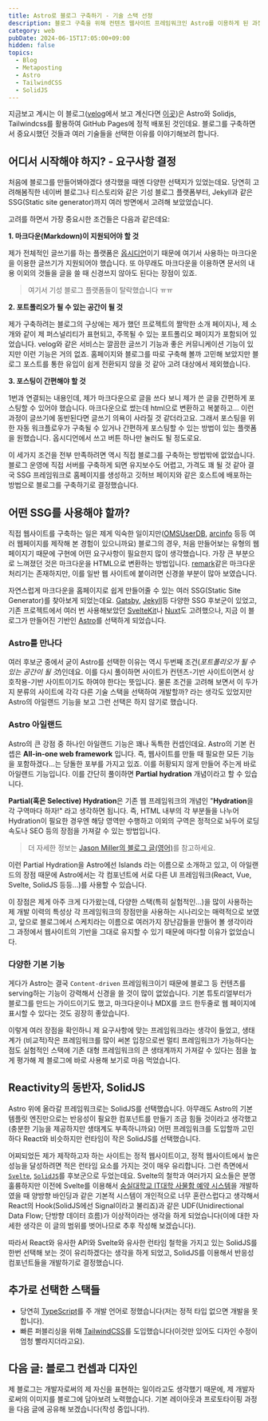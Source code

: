 ```yaml
---
title: Astro로 블로그 구축하기 - 기술 스택 선정
description: 블로그 구축을 위해 컨텐츠 웹사이트 프레임워크인 Astro를 이용하게 된 과정을 공유합니다.
category: web
pubDate: 2024-06-15T17:05:00+09:00
hidden: false
topics:
  - Blog
  - Metaposting
  - Astro
  - TailwindCSS
  - SolidJS
---
```

지금보고 계시는 이 블로그([velog](https://velog.io/@eatsteak)에서 보고 계신다면 [이곳](https://eatsteak.dev/post/constructing-blog))은 Astro와 Solidjs, Tailwindcss를 활용하여 GitHub Pages에 정적 배포된 것인데요. 블로그를 구축하면서 중요시했던 것들과 여러 기술들을 선택한 이유를 이야기해보려 합니다.
## 어디서 시작해야 하지? - 요구사항 결정
처음에 블로그를 만들어봐야겠다 생각했을 때엔 다양한 선택지가 있었는데요. 당연히 고려해봄직한 네이버 블로그나 티스토리와 같은 기성 블로그 플랫폼부터, Jekyll과 같은 SSG(Static site generator)까지 여러 방면에서 고려해 보았었습니다.

고려를 하면서 가장 중요시한 조건들은 다음과 같은데요:

**1. 마크다운(Markdown)이 지원되어야 할 것**

제가 전체적인 글쓰기를 하는 플랫폼은 [옵시디언](https://obsidian.md)이기 때문에 여기서 사용하는 마크다운을 이용한 글쓰기가 지원되어야 했습니다. 또 아무래도 마크다운을 이용하면 문서의 내용 이외의 것들을 글을 쓸 때 신경쓰지 않아도 된다는 장점이 있죠.
> 여기서 기성 블로그 플랫폼들이 탈락했습니다 ㅠㅠ

**2. 포트폴리오가 될 수 있는 공간이 될 것**

제가 구축하려는 블로그의 구상에는 제가 했던 프로젝트의 짤막한 소개 페이지나, 제 소개와 같이 제 퍼스널리티가 표현되고, 주목될 수 있는 포트폴리오 페이지가 포함되어 있었습니다.
velog와 같은 서비스는 깔끔한 글쓰기 기능과 좋은 커뮤니케이션 기능이 있지만 이런 기능은 거의 없죠. 홈페이지와 블로그를 따로 구축해 볼까 고민해 보았지만 블로그 포스트를 통한 유입이 쉽게 전환되지 않을 것 같아 고려 대상에서 제외했습니다.

**3. 포스팅이 간편해야 할 것**

1번과 연결되는 내용인데, 제가 마크다운으로 글을 쓰다 보니 제가 쓴 글을 간편하게 포스팅할 수 있어야 했습니다. 마크다운으로 썼는데 html으로 변환하고 복붙하고… 이런 과정이 글쓰기에 동반된다면 글쓰기 의욕이 사라질 것 같더라고요. 그래서 포스팅을 위한 자동 워크플로우가 구축될 수 있거나 간편하게 포스팅할 수 있는 방법이 있는 플랫폼을 원했습니다. 옵시디언에서 쓰고 버튼 하나만 눌러도 될 정도로요.

이 세가지 조건을 전부 만족하려면 역시 직접 블로그를 구축하는 방법밖에 없었습니다. 블로그 운영에 직접 서버를 구축하게 되면 유지보수도 어렵고, 가격도 꽤 될 것 같아 결국 SSG 프레임워크로 홈페이지를 생성하고 깃허브 페이지와 같은 호스트에 배포하는 방법으로 블로그를 구축하기로 결정했습니다.


## 어떤 SSG를 사용해야 할까?

직접 웹사이트를 구축하는 일은 제게 익숙한 일이지만([OMSUserDB](https://userdb.ourmc.space), [arcinfo](https://github.com/arc-info/arcinfo) 등등 여러 웹페이지를 제작해 본 경험이 있으니까요) 블로그의 경우, 처음 만들어보는 유형의 웹페이지기 때문에 구현에 어떤 요구사항이 필요한지 많이 생각했습니다. 가장 큰 부분으로 느껴졌던 것은 마크다운을 HTML으로 변환하는 방법입니다. [remark](https://github.com/remarkjs/remark)같은 마크다운 처리기는 존재하지만, 이를 일반 웹 사이트에 붙이려면 신경쓸 부분이 많아 보였습니다.

자연스럽게 마크다운을 홈페이지로 쉽게 만들어줄 수 있는 여러 SSG(Static Site Generator)를 찾아보게 되었는데요. [Gatsby](https://gatsbyjs.com), [Jekyll](https://jekyllrb.com)등 다양한 SSG 후보군이 있었고, 기존 프로젝트에서 여러 번 사용해보았던 [SvelteKit](https://kit.svelte.dev)나 [Nuxt](https://nuxtjs.org)도 고려했으나, 지금 이 블로그가 만들어진 기반인 [Astro](https://astro.build)를 선택하게 되었습니다.

### Astro를 만나다
여러 후보군 중에서 굳이 Astro를 선택한 이유는 역시 두번째 조건(_포트폴리오가 될 수 있는 공간이 될 것_)인데요. 이를 다시 풀이하면 사이트가 컨텐츠-기반 사이트이면서 상호작용-기반 사이트이기도 하여야 한다는 뜻입니다. 물론 조건을 고려해 보면서 이 두가지 분류의 사이트에 각각 다른 기술 스택을 선택하여 개발할까? 라는 생각도 있었지만 Astro의 아일랜드 기능을 보고 그런 선택은 하지 않기로 했습니다.

### Astro 아일랜드
Astro의 큰 강점 중 하나인 아일랜드 기능은 꽤나 독특한 컨셉인데요. Astro의 기본 컨셉은 **All-in-one web framework** 입니다. 즉, 웹사이트를 만들 때 필요한 모든 기능을 포함하겠다...는 당돌한 포부를 가지고 있죠.
이를 허황되지 않게 만들어 주는게 바로 아일랜드 기능입니다. 이를 간단히 풀이하면 **Partial hydration** 개념이라고 할 수 있습니다.

**Partial(혹은 Selective) Hydration**은 기존 웹 프레임워크의 개념인 "**Hydration**을 각 구역마다 하자!" 라고 생각하면 됩니다. 즉, HTML 내부의 각 부분들을 나누어 Hydration이 필요한 경우엔 해당 영역만 수행하고 이외의 구역은 정적으로 놔두어 로딩 속도나 SEO 등의 장점을 가져갈 수 있는 방법입니다.

> 더 자세한 정보는 [Jason Miller의 블로그 글(영어)](https://jasonformat.com/islands-architecture/)를 참고하세요.

이런 Partial Hydration을 Astro에선 Islands 라는 이름으로 소개하고 있고, 이 아일랜드의 장점 때문에 Astro에서는 각 컴포넌트에 서로 다른 UI 프레임워크(React, Vue, Svelte, SolidJS 등등...)를 사용할 수 있습니다.

이 장점은 제게 아주 크게 다가왔는데, 다양한 스택(특히 실험적인...)을 많이 사용하는 제 개발 이력의 특성상 각 프레임워크의 장점만을 사용하는 시나리오는 매력적으로 보였고, 앞으로 블로그에서 스케치라는 이름으로 여러가지 장난감들을 만들어 볼 생각이라 그 과정에서 웹사이트의 기반을 그대로 유지할 수 있기 때문에 마다할 이유가 없었습니다.

### 다양한 기본 기능
게다가 Astro는 결국 `Content-driven` 프레임워크이기 때문에 블로그 등 컨텐츠를 serving하는 기능이 강력해서 신경을 쓸 것이 많이 없었습니다. 기본 튜토리얼부터가 블로그를 만드는 가이드이기도 했고, 마크다운이나 MDX를 코드 한두줄로 웹 페이지에 표시할 수 있다는 것도 굉장히 좋았습니다.

이렇게 여러 장점을 확인하니 제 요구사항에 맞는 프레임워크라는 생각이 들었고, 생태계가 (비교적)작은 프레임워크를 많이 써본 입장으로썬 멀티 프레임워크가 가능하다는 점도 실험적인 스택에 기존 대형 프레임워크의 큰 생태계까지 가져갈 수 있다는 점을 높게 평가해 제 블로그에 바로 사용해 보기로 마음 먹었습니다.

## Reactivity의 동반자, SolidJS
Astro 위에 올라갈 프레임워크로는 SolidJS를 선택했습니다. 아무래도 Astro의 기본 템플릿 엔진만으로는 반응성이 필요한 컴포넌트를 만들기 조금 힘들 것이라고 생각했고(충분한 기능을 제공하지만 생태계도 부족하니까요) 어떤 프레임워크를 도입할까 고민하다 React와 비슷하지만 런타임이 작은 SolidJS를 선택했습니다.

어찌되었든 제가 제작하고자 하는 사이트는 정적 웹사이트이고, 정적 웹사이트에서 높은 성능을 달성하려면 적은 런타임 요소를 가지는 것이 매우 유리합니다. 그런 측면에서 [`Svelte`](https://svelte.dev), [`SolidJS`](https://solidjs.com)를 후보군으로 두었는데요. Svelte의 철학과 여러가지 요소들은 분명 훌륭하지만 이전에 Svelte를 이용해서 [숭실대학교 IT대학 사물함 예약 시스템](https://github.com/twinsteak/lockerweb)을 개발하였을 때 양방향 바인딩과 같은 기본적 시스템이 개인적으로 너무 혼란스럽다고 생각해서 React의 Hook(SolidJS에선 Signal이라고 불리죠)과 같은 UDF(Unidirectional Data Flow; 단방향 데이터 흐름)가 이상적이라는 생각을 하게 되었습니다(이에 대한 자세한 생각은 이 글의 범위를 벗어나므로 추후 작성해 보겠습니다).

따라서 React와 유사한 API와 Svelte와 유사한 런타임 철학을 가지고 있는 SolidJS를 한번 선택해 보는 것이 유리하겠다는 생각을 하게 되었고, SolidJS를 이용해서 반응성 컴포넌트들을 개발하기로 결정했습니다.

## 추가로 선택한 스택들
- 당연히 [TypeScript](https://www.typescriptlang.org/)를 주 개발 언어로 정했습니다(저는 정적 타입 없으면 개발을 못합니다).
- 빠른 퍼블리싱을 위해 [TailwindCSS](https://tailwindcss.com/)를 도입했습니다(이것만 있어도 디자인 수정이 엄청 빨라지더라고요).


## 다음 글: 블로그 컨셉과 디자인
제 블로그는 개발자로써의 제 자신을 표현하는 일이라고도 생각했기 때문에, 제 개발자로써의 이미지를 블로그에 담아보려 노력했습니다. 기본 레이아웃과 프로토타이핑 과정을 다음 글에 공유해 보겠습니다(작성 중입니다!).